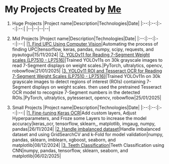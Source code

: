 # My Projects Created by [Me](https://github.com/7Gamil/)

1. Huge Projects
    |Project name|Description|Technologies|Date|
    |:--:|:--:|:--:|:--:|
    |--|--|--|--|

2. Mid Projects
    |Project name|Description|Technologies|Date|
    |:--:|:--:|:--:|:--:|
    |[1. Find UPC Using Computer Vision](https://github.com/7Gamil/MyProjects/tree/main/Mid%20-%201.%20Find%20UPC%20Using%20Computer%20Vision)|Automating the process of finding UPC|tensorflow, keras, pandas, numpy, scipy, requests, and pyautogui|15/11/2024|
    |[2. YOLOv11 for Reading 7-Segment Weight scales (LP7510 - LP7516)]()|Trained YOLOv11s on 30k grayscale images to read 7-Segment displays on weight scales.|PyTorch, ultralytics, opencv, robowflow|21/01/2025|
    |[3. YOLOv11 ROI and Tesseract OCR for Reading 7-Segment Weight Scales (LP7510 - LP7516)]()|Trained YOLOv11n on 30k grayscale images to detect regions of interest (ROIs) containing 7-Segment displays on weight scales. then used the pretrained Tesseract OCR model to recognize 7-Segment numbers in the detected ROIs.|PyTorch, ultralytics, pytesseract, opencv, robowflow|25/01/2025|

3. Small Projects
    |Project name|Description|Technologies|Date|
    |:--:|:--:|:--:|:--:|
    |[1. Fine-tuning Keras OCR](https://github.com/7Gamil/MyProjects/tree/main/Small%20-%201.%20Fine-tuning%20Keras%20OCR)|Add custom layers, Adjust Hyperparameters, and Froze some Layers to increase the model accuracy|keras_ocr, tensorflow, sklearn,, matplotlib, imgaug, numpy, pandas|26/11/2024|
    |[2. Handle imbalanced dataset](https://github.com/7Gamil/MyProjects/tree/main/Small%20-%202.%20Handle%20Imbalanced%20Dataset)|Handle imbalanced dataset and using GridSearchCV and k-Fold for model validation|numpy, pandas, sklearn, imblearn, xgboost, seaborn, and matplotlib|08/12/2024|
    |[3. Teeth Classification](https://github.com/7Gamil/MyProjects/tree/main/Small%20-%203.%20Teeth%20Classification)|Teeth Classification using CNN|numpy, pandas, tensorflow, sklearn, seaborn, and matplotlib|06/02/2025|

